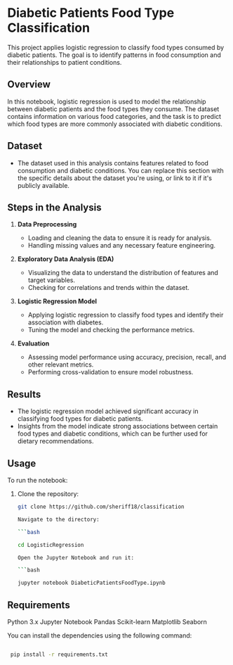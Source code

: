 # Diabetic Patients Food Type Classification

This project applies logistic regression to classify food types consumed by diabetic patients. The goal is to identify patterns in food consumption and their relationships to patient conditions.

## Overview

In this notebook, logistic regression is used to model the relationship between diabetic patients and the food types they consume. The dataset contains information on various food categories, and the task is to predict which food types are more commonly associated with diabetic conditions.

## Dataset

- The dataset used in this analysis contains features related to food consumption and diabetic conditions. You can replace this section with the specific details about the dataset you're using, or link to it if it's publicly available.

## Steps in the Analysis

1. **Data Preprocessing**
   - Loading and cleaning the data to ensure it is ready for analysis.
   - Handling missing values and any necessary feature engineering.

2. **Exploratory Data Analysis (EDA)**
   - Visualizing the data to understand the distribution of features and target variables.
   - Checking for correlations and trends within the dataset.

3. **Logistic Regression Model**
   - Applying logistic regression to classify food types and identify their association with diabetes.
   - Tuning the model and checking the performance metrics.

4. **Evaluation**
   - Assessing model performance using accuracy, precision, recall, and other relevant metrics.
   - Performing cross-validation to ensure model robustness.

## Results

- The logistic regression model achieved significant accuracy in classifying food types for diabetic patients.
- Insights from the model indicate strong associations between certain food types and diabetic conditions, which can be further used for dietary recommendations.

## Usage

To run the notebook:

1. Clone the repository:
   ```bash
   git clone https://github.com/sheriff18/classification

   Navigate to the directory:

   ```bash
   
   cd LogisticRegression

   Open the Jupyter Notebook and run it:

   ```bash

   jupyter notebook DiabeticPatientsFoodType.ipynb

## Requirements
Python 3.x
Jupyter Notebook
Pandas
Scikit-learn
Matplotlib
Seaborn


You can install the dependencies using the following command:

  ```bash

   pip install -r requirements.txt



